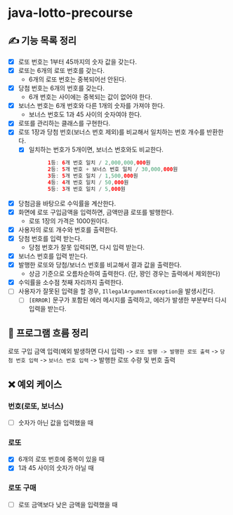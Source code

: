 # java-lotto-precourse

## ✍ 기능 목록 정리
- [x] 로또 번호는 1부터 45까지의 숫자 값을 갖는다.
- [x] 로또는 6개의 로또 번호를 갖는다.
  - 6개의 로또 번호는 중복되어선 안된다.
- [x] 당첨 번호는 6개의 번호를 갖는다.
  - 6개 번호는 사이에는 중복되는 값이 없어야 한다.
- [x] 보너스 번호는 6개 번호와 다른 1개의 숫자를 가져야 한다.
  - 보너스 번호도 1과 45 사이의 숫자여야 한다.
- [x] 로또를 관리하는 클래스를 구현한다.
- [x] 로또 1장과 당첨 번호(보너스 번호 제외)를 비교해서 일치하는 번호 개수를 반환한다.
  - [x] 일치하는 번호가 5개이면, 보너스 번호와도 비교한다.
    ```java
          1등: 6개 번호 일치 / 2,000,000,000원
          2등: 5개 번호 + 보너스 번호 일치 / 30,000,000원
          3등: 5개 번호 일치 / 1,500,000원
          4등: 4개 번호 일치 / 50,000원
          5등: 3개 번호 일치 / 5,000원
    ```
- [x] 당첨금을 바탕으로 수익률을 계산한다.
- [x] 화면에 로또 구입금액을 입력하면, 금액만큼 로또를 발행한다.
  - 로또 1장의 가격은 1000원이다.
- [x] 사용자의 로또 개수와 번호를 출력한다.
- [x] 당첨 번호를 입력 받는다.
  - 당첨 번호가 잘못 입력되면, 다시 입력 받는다.
- [x] 보너스 번호를 입력 받는다.
- [x] 발행한 로또와 당첨/보너스 번호를 비교해서 결과 값을 출력한다.
  - 상금 기준으로 오름차순하여 출력한다. (단, 꽝인 경우는 출력에서 제외한다)
- [x] 수익률을 소수점 첫째 자리까지 출력한다.
- [ ] 사용자가 잘못된 입력을 할 경우, `IllegalArgumentException`을 발생시킨다.
  - [ ] `[ERROR]` 문구가 포함된 에러 메시지를 출력하고, 에러가 발생한 부분부터 다시 입력을 받는다.

## 🔀 프로그램 흐름 정리
로또 구입 금액 입력(예외 발생하면 다시 입력) -> `로또 발행 -> 발행한 로또 출력`
-> `당첨 번호 입력` -> `보너스 번호 입력` -> 발행한 로또 수량 및 번호 출력


## ❌ 예외 케이스

### 번호(로또, 보너스)
- [ ] 숫자가 아닌 값을 입력했을 때

### 로또
- [x] 6개의 로또 번호에 중복이 있을 때
- [x] 1과 45 사이의 숫자가 아닐 때

### 로또 구매
- [ ] 로또 금액보다 낮은 금액을 입력했을 때

